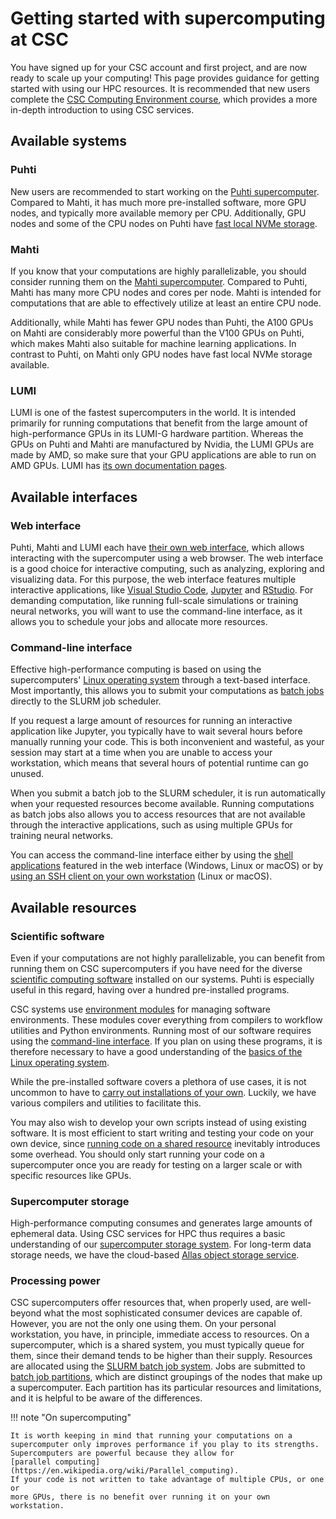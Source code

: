 # Getting started with supercomputing at CSC

You have signed up for your CSC account and first project, and are now ready to
scale up your computing! This page provides guidance for getting started with
using our HPC resources. It is recommended that new users complete the
[CSC Computing Environment course](https://csc-training.github.io/csc-env-eff/),
which provides a more in-depth introduction to using CSC services.

## Available systems

### Puhti

New users are recommended to start working on the
[Puhti supercomputer](../../computing/systems-puhti.md).
Compared to Mahti, it has much more pre-installed software, more GPU nodes, and
typically more available memory per CPU. Additionally, GPU nodes and some of the CPU nodes
on Puhti have [fast local NVMe storage](../../computing/disk.md#temporary-local-disk-areas).

### Mahti

If you know that your computations are highly parallelizable, you should
consider running them on the
[Mahti supercomputer](../../computing/systems-mahti.md).
Compared to Puhti, Mahti has many more CPU nodes and cores per node. Mahti is
intended for computations that are able to effectively utilize at least an
entire CPU node.

Additionally, while Mahti has fewer GPU nodes than Puhti, the A100 GPUs on
Mahti are considerably more powerful than the V100 GPUs on Puhti, which
makes Mahti also suitable for machine learning applications. In contrast to Puhti,
on Mahti only GPU nodes have fast local NVMe storage available.

### LUMI

LUMI is one of the fastest supercomputers in the world. It is intended primarily
for running computations that benefit from the large amount of high-performance
GPUs in its LUMI-G hardware partition. Whereas the GPUs on Puhti and Mahti are
manufactured by Nvidia, the LUMI GPUs are made by AMD, so make sure that your
GPU applications are able to run on AMD GPUs. LUMI has
[its own documentation pages](https://docs.lumi-supercomputer.eu/).

## Available interfaces

### Web interface

Puhti, Mahti and LUMI each have
[their own web interface](../../computing/webinterface/index.md), which allows
interacting with the supercomputer using a web browser. The web interface is a
good choice for interactive computing, such as analyzing, exploring
and visualizing data. For this purpose, the web interface features multiple
interactive applications, like
[Visual Studio Code](../../computing/webinterface/vscode.md),
[Jupyter](../../computing/webinterface/jupyter.md) and
[RStudio](../../computing/webinterface/rstudio.md). For demanding computation,
like running full-scale simulations or training neural networks, you will want
to use the command-line interface, as it allows you to schedule your jobs and
allocate more resources.

### Command-line interface

Effective high-performance computing is based on using the supercomputers'
[Linux operating system](./env-guide/index.md) through a text-based interface.
Most importantly, this allows you to submit your computations as
[batch jobs](../../computing/running/creating-job-scripts-puhti.md)
directly to the SLURM job scheduler.

If you request a large amount of resources for running an interactive
application like Jupyter, you typically have to wait several hours before
manually running your code. This is both inconvenient and wasteful, as your
session may start at a time when you are unable to access your workstation,
which means that several hours of potential runtime can go unused.

When you submit a batch job to the SLURM scheduler, it is run automatically
when your requested resources become available. Running computations as batch
jobs also allows you to access resources that are not available through the
interactive applications, such as using multiple GPUs for training neural
networks.

You can access the command-line interface either by
using the [shell applications](../../computing/webinterface/shell.md)
featured in the web interface (Windows, Linux or macOS) or by
[using an SSH client on your own workstation](../../computing/connecting.md)
(Linux or macOS).

## Available resources

### Scientific software

Even if your computations are not highly parallelizable, you can benefit from
running them on CSC supercomputers if you have need for the diverse
[scientific computing software](../../apps/index.md)
installed on our systems. Puhti is especially useful in this regard, having over
a hundred pre-installed programs.

CSC systems use [environment modules](../../computing/modules.md) for
managing software environments. These modules cover everything from compilers to
workflow utilities and Python environments. Running most of our software
requires using the [command-line interface](#command-line-interface).
If you plan on using these programs, it is therefore necessary to have a good
understanding of the
[basics of the Linux operating system](./env-guide/index.md).

While the pre-installed software covers a plethora of use cases, it is not
uncommon to have to
[carry out installations of your own](../../computing/installing.md).
Luckily, we have various compilers and utilities to facilitate this.

You may also wish to develop your own scripts instead of using existing
software. It is most efficient to start writing and testing your code on your
own device, since
[running code on a shared resource](../../computing/running/getting-started.md)
inevitably introduces some overhead. You should only start running your code on
a supercomputer once you are ready for testing on a larger scale or with
specific resources like GPUs.

### Supercomputer storage

High-performance computing consumes and generates large amounts of ephemeral
data. Using CSC services for HPC thus requires a basic understanding of our
[supercomputer storage system](../../computing/disk.md). For long-term data
storage needs, we have the cloud-based
[Allas object storage service](../../data/Allas/introduction.md).

### Processing power

CSC supercomputers offer resources that, when properly used, are well-beyond
what the most sophisticated consumer devices are capable of. However, you are
not the only one using them. On your personal workstation, you have, in
principle, immediate access to resources. On a supercomputer, which is a shared
system, you must typically queue for them, since their demand tends to be higher
than their supply. Resources are allocated using the
[SLURM batch job system](../../computing/running/getting-started.md).
Jobs are submitted to
[batch job partitions](../../computing/running/batch-job-partitions.md),
which are distinct groupings of the nodes that make up a supercomputer.
Each partition has its particular resources and limitations, and it is helpful
to be aware of the differences.

!!! note "On supercomputing"

    It is worth keeping in mind that running your computations on a
    supercomputer only improves performance if you play to its strengths.
    Supercomputers are powerful because they allow for
    [parallel computing](https://en.wikipedia.org/wiki/Parallel_computing).
    If your code is not written to take advantage of multiple CPUs, or one or
    more GPUs, there is no benefit over running it on your own workstation.
